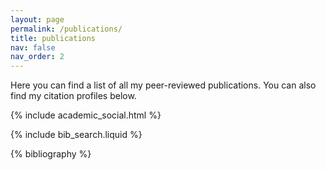 ```yaml
---
layout: page
permalink: /publications/
title: publications
nav: false
nav_order: 2
---
```

Here you can find a list of all my peer-reviewed publications. You can also find my citation profiles below.

<div class="social">
    <div class="contact-icons">
    {% include academic_social.html %}
    </div>
</div>

<!-- _pages/publications.md -->

<!-- Bibsearch Feature -->

{% include bib_search.liquid %}

<div class="publications">

{% bibliography %}

</div>
